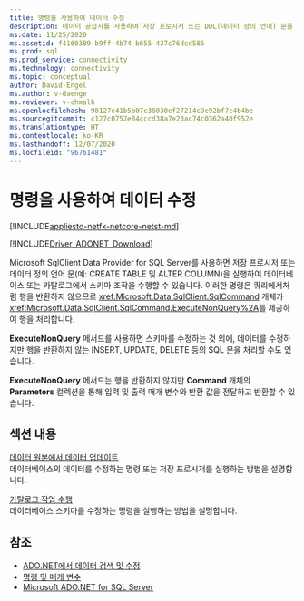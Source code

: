 ```yaml
---
title: 명령을 사용하여 데이터 수정
description: 데이터 공급자를 사용하여 저장 프로시저 또는 DDL(데이터 정의 언어) 문을 실행하는 방법을 설명합니다.
ms.date: 11/25/2020
ms.assetid: f4160389-b9ff-4b74-b655-437c76dcd586
ms.prod: sql
ms.prod_service: connectivity
ms.technology: connectivity
ms.topic: conceptual
author: David-Engel
ms.author: v-daenge
ms.reviewer: v-chmalh
ms.openlocfilehash: 98127e41b5b07c38030ef27214c9c92bf7c4b4be
ms.sourcegitcommit: c127c0752e84cccd38a7e23ac74c0362a40f952e
ms.translationtype: HT
ms.contentlocale: ko-KR
ms.lasthandoff: 12/07/2020
ms.locfileid: "96761481"
---
```

# <a name="using-commands-to-modify-data"></a>명령을 사용하여 데이터 수정

[!INCLUDE[appliesto-netfx-netcore-netst-md](../../includes/appliesto-netfx-netcore-netst-md.md)]

[!INCLUDE[Driver_ADONET_Download](../../includes/driver_adonet_download.md)]

Microsoft SqlClient Data Provider for SQL Server를 사용하면 저장 프로시저 또는 데이터 정의 언어 문(예: CREATE TABLE 및 ALTER COLUMN)을 실행하여 데이터베이스 또는 카탈로그에서 스키마 조작을 수행할 수 있습니다. 이러한 명령은 쿼리에서처럼 행을 반환하지 않으므로 <xref:Microsoft.Data.SqlClient.SqlCommand> 개체가 <xref:Microsoft.Data.SqlClient.SqlCommand.ExecuteNonQuery%2A>를 제공하여 행을 처리합니다.

**ExecuteNonQuery** 메서드를 사용하면 스키마를 수정하는 것 외에, 데이터를 수정하지만 행을 반환하지 않는 INSERT, UPDATE, DELETE 등의 SQL 문을 처리할 수도 있습니다.

**ExecuteNonQuery** 메서드는 행을 반환하지 않지만 **Command** 개체의 **Parameters** 컬렉션을 통해 입력 및 출력 매개 변수와 반환 값을 전달하고 반환할 수 있습니다.

## <a name="in-this-section"></a>섹션 내용

[데이터 원본에서 데이터 업데이트](update-data-inside-data-source.md)  
데이터베이스의 데이터를 수정하는 명령 또는 저장 프로시저를 실행하는 방법을 설명합니다.

[카탈로그 작업 수행](perform-catalog-operations.md)  
데이터베이스 스키마를 수정하는 명령을 실행하는 방법을 설명합니다.

## <a name="see-also"></a>참조

- [ADO.NET에서 데이터 검색 및 수정](retrieving-modifying-data.md)
- [명령 및 매개 변수](commands-parameters.md)
- [Microsoft ADO.NET for SQL Server](microsoft-ado-net-sql-server.md)
